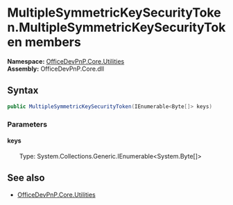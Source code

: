 # MultipleSymmetricKeySecurityToken.MultipleSymmetricKeySecurityToken members 
  

**Namespace:** [OfficeDevPnP.Core.Utilities](OfficeDevPnP.Core.Utilities.md)  
**Assembly:** OfficeDevPnP.Core.dll  
## Syntax
```C#
public MultipleSymmetricKeySecurityToken(IEnumerable<Byte[]> keys)
```
### Parameters
#### keys  
&emsp;&emsp;Type: System.Collections.Generic.IEnumerable<System.Byte[]>  
## See also
- [OfficeDevPnP.Core.Utilities](OfficeDevPnP.Core.Utilities.md)

